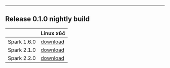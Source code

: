 
---

## **Release 0.1.0 nightly build**

|               | Linux x64 |
| ------------- | --------- | 
| Spark 1.6.0   | [download](https://oss.sonatype.org/content/repositories/snapshots/com/intel/analytics/zoo/analytics-zoo-SPARK_1.6/0.1.0-SNAPSHOT/) | 
| Spark 2.1.0   | [download](https://oss.sonatype.org/content/repositories/snapshots/com/intel/analytics/zoo/analytics-zoo-SPARK_2.1/0.1.0-SNAPSHOT/) |
| Spark 2.2.0   | [download](https://oss.sonatype.org/content/repositories/snapshots/com/intel/analytics/zoo/analytics-zoo-SPARK_2.2/0.1.0-SNAPSHOT/) |
